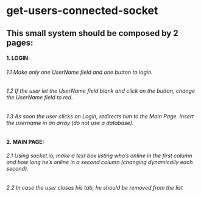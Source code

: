 # get-users-connected-socket

## This small system should be composed by 2 pages:

#### 1. LOGIN:
###### 1.1 Make only one UserName field and one button to login.
###### 1.2 If the user let the UserName field blank and click on the button, change the UserName field to red.
###### 1.3 As soon the user clicks on Login, redirects him to the Main Page. Insert the username in an array (do not use a database).

#### 2. MAIN PAGE:
###### 2.1 Using socket.io, make a text box listing who’s online in the first column and how long he’s online in a second column (changing dynamically each second).
###### 2.2 In case the user closes his tab, he should be removed from the list 
